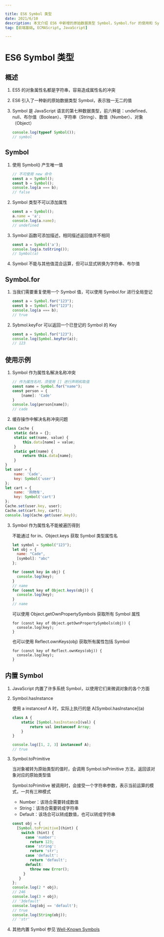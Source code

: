 ```yaml
---

title: ES6 Symbol 类型
date: 2021/6/10
description: 本文介绍 ES6 中新增的原始数据类型 Symbol，Symbol.for 的使用和 Symbol 的使用场景，以及内置的一些系统 Symbol
tag: [前端基础, ECMAScript, JavaScript]

---
```


# ES6 Symbol 类型

## 概述

1. ES5 的对象属性名都是字符串，容易造成属性名的冲突

2. ES6 引入了一种新的原始数据类型 Symbol，表示独一无二的值

3. Symbol 是 JavaScript 语言的第七种数据类型，前六种是：undefined、null、布尔值（Boolean）、字符串（String）、数值（Number）、对象（Object）

   ```javascript
   console.log(typeof Symbol());
   // symbol
   ```

## Symbol

1. 使用 Symbol() 产生唯一值

   ```javascript
   // 不可使用 new 命令
   const a = Symbol();
   const b = Symbol();
   console.log(a === b);
   // false
   ```

2. Symbol 类型不可以添加属性

   ```javascript
   const a = Symbol();
   a.name = 'a';
   console.log(a.name); 
   // undefined
   ```

3. Symbol 函数可添加描述，相同描述返回值并不相同

   ```javascript
   const a = Symbol('a');
   console.log(a.toString());
   // Symbol(a)
   ```

4. Symbol 不能与其他值混合运算，但可以显式转换为字符串、布尔值

## Symbol.for

1. 当我们需要重复使用一个 Symbol 值，可以使用 Symbol.for 进行全局登记

   ```javascript
   const a = Symbol.for("123");
   const b = Symbol.for("123");
   console.log(a === b);
   // true
   ```

2. Sybmol.keyFor 可以返回一个已登记的 Symbol 的 Key

   ```javascript
   const a = Symbol.for("123");
   console.log(Symbol.keyFor(a));
   // 123
   ```

## 使用示例

1. Symbol 作为属性名解决名称冲突

   ```javascript
   // 作为属性名时，须使用 [] 进行声明和取值
   const name = Symbol.for("name");
   const person = {
       [name]: 'Cade'
   }
   console.log(person[name]);
   // cade
   ```

2.   缓存操作中解决名称冲突问题

   ```javascript
   class Cache {
       static data = {};
       static set(name, value) {
           this.data[name] = value;
       }
       static get(name) {
           return this.data[name];
       }
   }
   let user = {
       name: 'Cade',
       key: Symbol('user')
   };
   let cart = {
       name: '购物车',
       key: Symbol('cart')
   };
   Cache.set(user.key, user);
   Cache.set(cart.key, cart);
   console.log(Cache.get(user.key));
   ```

3. Symbol 作为属性名不能被遍历得到

   不能通过 for in、Object.keys 获取 Symbol 类型属性名

   ```javascript
   let symbol = Symbol("123");
   let obj = {
     name: "Cade",
     [symbol]: "abc"
   };
   
   for (const key in obj) {
     console.log(key); 
   }
   // name
   for (const key of Object.keys(obj)) {
     console.log(key); 
   }
   // name
   ```

   可以使用 Object.getOwnPropertySymbols 获取所有 Symbol 属性

   ```text
   for (const key of Object.getOwnPropertySymbols(obj)) {
     console.log(key);
   }
   ```

   也可以使用 Reflect.ownKeys(obj) 获取所有属性包括 Symbol

   ```text
   for (const key of Reflect.ownKeys(obj)) {
     console.log(key);
   }
   ```

## 内置 Symbol

1. JavaScript 内置了许多系统 Symbol，以使用它们来微调对象的各个方面

2. Symbol.hasInstance

   使用 a instanceof A 时，实际上执行的是 A\[Symbol.hasInstance](a)

   ```javascript
   class A {
       static [Symbol.hasInstance](val) {
           return val instanceof Array;
       }
   }
   
   console.log([1, 2, 3] instanceof A);
   // true
   ```

3. Symbol.toPrimitive

   当对象被转为原始类型的值时，会调用 Symbol.toPrimitive 方法，返回该对象对应的原始类型值

   Symbol.toPrimitive 被调用时，会接受一个字符串参数，表示当前运算的模式，一共有三种模式

   - Number：该场合需要转成数值
   - String：该场合需要转成字符串
   - Default：该场合可以转成数值，也可以转成字符串

   ```javascript
   const obj = {
     [Symbol.toPrimitive](hint) {
       switch (hint) {
         case 'number':
           return 123;
         case 'string':
           return 'str';
         case 'default':
           return 'default';
         default:
           throw new Error();
        }
      }
   };
   console.log(2 * obj); 
   // 246
   console.log(3 + obj); 
   // '3default'
   console.log(obj == 'default'); 
   // true
   console.log(String(obj)); 
   // 'str'

3. 其他内置 Symbol 参见 [Well-Known Symbols](https://tc39.github.io/ecma262/#sec-well-known-symbols)

